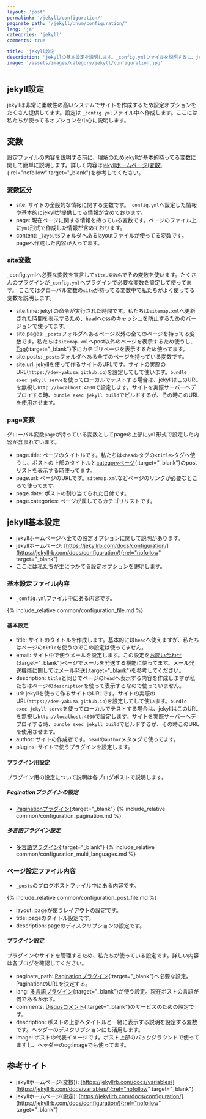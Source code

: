 ```yaml
---
layout: 'post'
permalink: '/jekyll/configuration/'
paginate_path: '/jekyll/:num/configuration/'
lang: 'ja'
categories: 'jekyll'
comments: true

title: 'jekyll設定'
description: 'jekyllの基本設定を説明します。_config.ymlファイルを説明するし、jekyll中で使える変数に関して説明します。'
image: '/assets/images/category/jekyll/configuration.jpg'
---
```


## jekyll設定
jekyllは非常に柔軟性の高いシステムでサイトを作成するため設定オプションをたくさん提供してます。設定は ```_config.yml```ファイル中へ作成します。ここには私たちが使ってるオプションを中心に説明します。

## 変数
設定ファイルの内容を説明する前に、理解のためjekyllが基本的持ってる変数に関して簡単に説明します。詳しく内容は[jekyllホームページ(変数)](https://jekyllrb.com/docs/variables/){:rel="nofollow" target="_blank"}を参考してください。

### 変数区分
- site: サイトの全般的な情報に関する変数です。```_config.yml```へ設定した情報や基本的にjekyllが提供してる情報が含めております。
- page: 現在ページに関する情報を持っている変数です。ページのファイル上に```yml```形式で作成した情報が含めております。
- content: ```_layouts```フォルダへあるlayoutファイルが使ってる変数です。pageへ作成した内容が入ってます。

### site変数
_config.ymlへ必要な変数を宣言して```site.変数名```でその変数を使います。たくさんのプラグインが```_config.yml```へプラグインで必要な変数を設定して使ってます。
ここではグローバル変数の```site```が持ってる変数中で私たちがよく使ってる変数を説明します。

- site.time: jekyllの命令が実行された時間です。私たちは```sitemap.xml```へ更新された時間を表示するため、```head```へcssのキャッシュを防止するためのバージョンで使ってます。
- site.pages: ```_posts```フォルダへあるページ以外の全てのページを持ってる変数です。私たちは```sitemap.xml```へpost以外のページを表示するため使うし、[Top]({{site.url}}){:target="_blank"}下にカテゴリページを表示するため使ってます。
- site.posts: ```_posts```フォルダへある全てのページを持っている変数です。
- site.url: jekyllを使って作るサイトのURLです。サイトの実際のURL(```https://dev-yakuza.github.io```)を設定してして使います。```bundle exec jekyll serve```を使ってローカルでテストする場合は、jekyllはこのURLを無視し```http://localhost:4000```で設定します。サイトを実際サーバーへデプロイする時、```bundle exec jekyll build```でビルドするが、その時このURLを使用させます。

### page変数
グローバル変数```page```が持っている変数としてpageの上部に```yml```形式で設定した内容が含まれています。

- page.title: ページのタイトルです。私たちは```<head>```タグの```<title>```タグへ使うし、ポストの上部のタイトルと[categoryページ]({{site.url}}/{{page.categories}}/){:target="_blank"}のpostリストを表示する時使ってます。
- page.url: ページのURLです。```sitemap.xml```などページのリンクが必要なところで使ってます。
- page.date: ポストの割り当てられた日付です。
- page.categories: ページが属してるカテゴリリストです。

## jekyll基本設定
- jekyllホームページへ全ての設定オプションに関して説明があります。
- jekyllホームページ: [https://jekyllrb.com/docs/configuration/](https://jekyllrb.com/docs/configuration/){:rel="nofollow" target="_blank"}
- ここには私たちが主につかてる設定オプションを説明します。

### 基本設定ファイル内容
- ```_config.yml```ファイル中にある内容です。

{% include_relative common/configuration_file.md %}

#### 基本設定
- title: サイトのタイトルを作成します。基本的には```head```へ使えますが、私たちはページの```title```を使うのでこの設定は使ってません。
- email: サイト中で使うメールを設定します。この設定を[お問い合わせ]({{site.url}}/{{page.categories}}/disqus/){:target="_blank"}ページでメールを発送する機能に使ってます。メール発送機能に関しては[メール発送]({{site.url}}/{{page.categories}}/send_mail/){:target="_blank"}を参考してください。
- description: ```title```と同じでページの```head```へ表示する内容を作成しますが私たちはページの```description```を使って表示するなので使っていません。
- url: jekyllを使って作るサイトのURLです。サイトの実際のURL(```https://dev-yakuza.github.io```)を設定してして使います。```bundle exec jekyll serve```を使ってローカルでテストする場合は、jekyllはこのURLを無視し```http://localhost:4000```で設定します。サイトを実際サーバーへデプロイする時、```bundle exec jekyll build```でビルドするが、その時このURLを使用させます。
- author: サイトの作成者です。```head```の```author```メタタグで使ってます。
- plugins: サイトで使うプラグインを設定します。

#### プラグイン用設定
プラグイン用の設定について説明は各ブログポストで説明します。

##### Paginationプラグインの設定
- [Paginationプラグイン]({{site.url}}/{{page.categories}}/plugin_pagination/){:target="_blank"}
{% include_relative common/configuration_pagination.md %}

##### 多言語プラグイン設定
- [多言語プラグイン]({{site.url}}/{{page.categories}}/plugin_multi_language/){:target="_blank"}
{% include_relative common/configuration_multi_languages.md %}

### ページ設定ファイル内容
- ```_posts```のブログポストファイル中にある内容です。

{% include_relative common/configuration_post_file.md %}

- layout: pageが使うレイアウトの設定です。
- title: pageのタイトル設定です。
- description: pageのディスクリプションの設定です。

#### プラグイン設定
プラグインやサイトを管理するため、私たちが使っている設定です。詳しい内容は各ブログを確認してください。
- paginate_path: [Paginationプラグイン]({{site.url}}/{{page.categories}}/plugin_pagination/){:target="_blank"}へ必要な設定。PaginationのURLを決定する。
- lang: [多言語プラグイン]({{site.url}}/{{page.categories}}/plugin_multi_language/){:target="_blank"}が使う設定。現在ポストの言語が何であるか示す。
- comments: [Disqusコメント]({{site.url}}/{{page.categories}}/disqus/){:target="_blank"}のサービスのための設定です。
- description: ポストの上部へタイトルと一緒に表示する説明を設定する変数です。ヘッダーのデスクリプションにも活用します。
- image: ポストの代表イメージです。ポスト上部のバックグラウンドで使ってますし、ヘッダーのog:imageでも使ってます。

## 参考サイト
- jekyllホームページ(変数)): [https://jekyllrb.com/docs/variables/](https://jekyllrb.com/docs/variables/){:rel="nofollow" target="_blank"}
- jekyllホームページ(設定): [https://jekyllrb.com/docs/configuration/](https://jekyllrb.com/docs/configuration/){:rel="nofollow" target="_blank"}